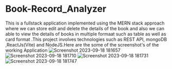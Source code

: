 # Book-Record_Analyzer
This is a fullstack application implemented using the MERN  stack approach where we can store edit and delete the details of the book and also we can able to view the details of books in multiple formaat such as table as well as card format .This project involves technologies such as REST API, mongoDB ,ReactJs(Vite) and NodeJS.Here are the some of the screenshot's of the working Application
![Screenshot 2023-09-18 181657](https://github.com/gopalkrishz/Book-Record_Analyzer/assets/99976840/76aa045e-45f0-4e06-b96f-699e1114f3dd)
![Screenshot 2023-09-18 181710](https://github.com/gopalkrishz/Book-Record_Analyzer/assets/99976840/7839d3c1-e598-4c48-96ae-333cd02b8f3a)
![Screenshot 2023-09-18 181731](https://github.com/gopalkrishz/Book-Record_Analyzer/assets/99976840/dae74eaf-fcfa-402a-9cab-9900a5680ec1)
![Screenshot 2023-09-18 181747](https://github.com/gopalkrishz/Book-Record_Analyzer/assets/99976840/5bc28d11-7b28-40cc-9e69-a339da41dd2f)








